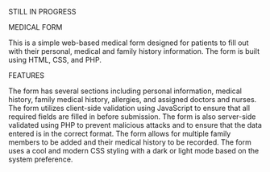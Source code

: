 STILL IN PROGRESS

MEDICAL FORM

This is a simple web-based medical form designed for patients to fill out with their personal, medical and family history information. 
The form is built using HTML, CSS, and PHP.

FEATURES

The form has several sections including personal information, medical history, family medical history, allergies, and assigned doctors and nurses.
The form utilizes client-side validation using JavaScript to ensure that all required fields are filled in before submission.
The form is also server-side validated using PHP to prevent malicious attacks and to ensure that the data entered is in the correct format.
The form allows for multiple family members to be added and their medical history to be recorded.
The form uses a cool and modern CSS styling with a dark or light mode based on the system preference.
